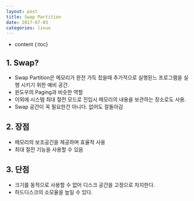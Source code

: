 ```yaml
---
layout: post
title: Swap Partition
date: 2017-07-03
categories: linux
---
```


* content
{:toc}

## 1. Swap?
- Swap Partition은 메모리가 완전 가득 찼을때 추가적으로 실행된느 프로그램을 실행 시키기 위한 예비 공간.
- 윈도우의 Paging과 비슷한 역할
- 이외에 시스템 최대 절전 모드로 진입시 메모리의 내용을 보관하는 장소로도 사용.
- Swap 공간이 꼭 필요한건 아니다. 없어도 잘돌아감

## 2. 장점
- 메모리의 보조공간을 제공하며 효율적 사용
- 최대 절전 기능을 사용할 수 있음

## 3. 단점
- 크기를 동적으로 사용할 수 없어 디스크 공간을 고정으로 차지한다.
- 하드디스크의 소모율을 높일 수 있다.
